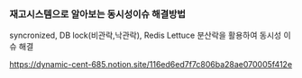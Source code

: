 ### 재고시스템으로 알아보는 동시성이슈 해결방법

syncronized, DB lock(비관락,낙관락), Redis Lettuce 분산락을 활용하여 동시성 이슈 해결

https://dynamic-cent-685.notion.site/116ed6ed7f7c806ba28ae070005f412e
